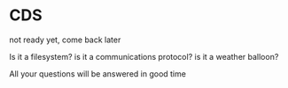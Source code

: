 # CDS
not ready yet, come back later

Is it a filesystem? is it a communications protocol? is it a weather balloon?

All your questions will be answered in good time
